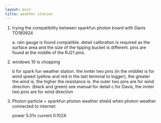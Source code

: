 ```yaml
---
layout: post
title: weather station
---
```


1. trying the compatibility between sparkfun photon board with Davis  TO180924

   a. rain gauge is found compatible. detail calibration is required as the surface area and the size of the tipping bucket is different.
pins are found at the middle of the RJ21 pins.

   

2. windows 10  is chopping

   b for spark fun weather station. the innter two pins (in the middle) is for wind speed (yellow and red in the last terminal to logger), the greater the wind is, the higher the resistance is.
the outer two pins are for wind direction. (black and green)  see manual for detail
   c.for Davis, the innter two pins are for wind direction

3. Photon particle + sparkfun photon weather shield
   when photon weather connected to internet:
   
   power 5.01v
   current 0.102A
